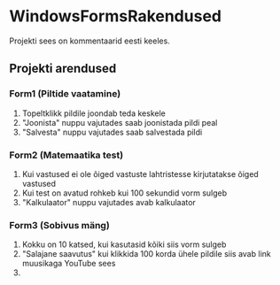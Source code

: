 # WindowsFormsRakendused
Projekti sees on kommentaarid eesti keeles.
## Projekti arendused

### Form1 (Piltide vaatamine)
  1. Topeltklikk pildile joondab teda keskele
  2. "Joonista" nuppu vajutades saab joonistada pildi peal
  3. "Salvesta" nuppu vajutades saab salvestada pildi

### Form2 (Matemaatika test)
  1. Kui vastused ei ole õiged vastuste lahtristesse kirjutatakse õiged vastused
  2. Kui test on avatud rohkeb kui 100 sekundid vorm sulgeb
  3. "Kalkulaator" nuppu vajutades avab kalkulaator
  
### Form3 (Sobivus mäng)
  1. Kokku on 10 katsed, kui kasutasid kõiki siis vorm sulgeb
  2. "Salajane saavutus" kui klikkida 100 korda ühele pildile siis avab link muusikaga YouTube sees
  3. 

